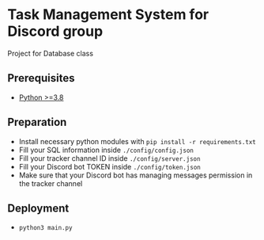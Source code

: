 # Task Management System for Discord group
Project for Database class

## Prerequisites
- [Python >=3.8](https://www.python.org/downloads/)

## Preparation
- Install necessary python modules with `pip install -r requirements.txt`
- Fill your SQL information inside `./config/config.json`
- Fill your tracker channel ID inside `./config/server.json`
- Fill your Discord bot TOKEN inside `./config/token.json`
- Make sure that your Discord bot has managing messages permission in the tracker channel

## Deployment
- `python3 main.py`
